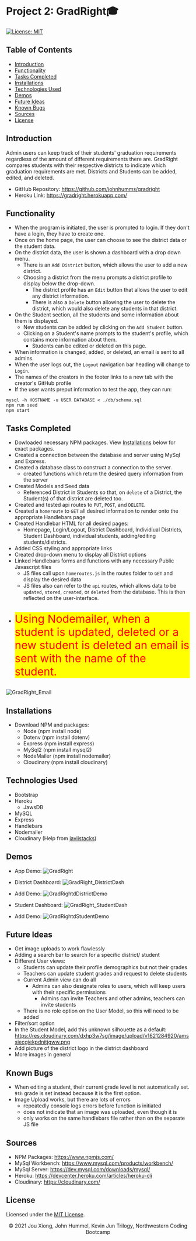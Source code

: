 # Project 2: GradRight🎓
[![License: MIT](https://img.shields.io/badge/License-MIT-yellow.svg)](https://opensource.org/licenses/MIT)


## Table of Contents
* [Introduction](#introduction)
* [Functionality](#functionality)
* [Tasks Completed](#tasks-completed)
* [Installations](#installations)
* [Technologies Used](#technologies-used)
* [Demos](#demos)
* [Future Ideas](#future-ideas)
* [Known Bugs](#known-bugs)
* [Sources](#sources)
* [License](#license)


 ## Introduction
Admin users can keep track of their students' graduation requirements regardless of the amount of different requirements there are. GradRight compares students with their respective districts to indicate which graduation requirements are met. Districts and Students can be added, edited, and deleted.
* GitHub Repository: https://github.com/johnhumms/gradright
* Heroku Link: https://gradright.herokuapp.com/


## Functionality
* When the program is initiated, the user is prompted to login. If they don't have a login, they have to create one.
* Once on the home page, the user can choose to see the district data or the student data.
* On the district data, the user is shown a dashboard with a drop down menu.
    * There is an `Add District` button, which allows the user to add a new district.
    * Choosing a district from the menu prompts a district profile to display below the drop-down. 
        * The district profile has an `Edit` button that allows the user to edit any district information.
        * There is also a `Delete` button allowing the user to delete the district, which would also delete any students in that district.
* On the Student section, all the students and some information about them is displayed.
    * New students can be added by clicking on the `Add Student` button.
    * Clicking on a Student's name prompts to the student's profile, which contains more information about them.
        * Students can be edited or deleted on this page.
* When information is changed, added, or deleted, an email is sent to all admins.
* When the user logs out, the `Logout` navigation bar heading will change to `Login`.
* The names of the creators in the footer links to a new tab with the creator's GitHub profile
* If the user wants preput information to test the app, they can run:
```
mysql -h HOSTNAME -u USER DATABASE < ./db/schema.sql
npm run seed
npm start
```

## Tasks Completed
* Dowloaded necessary NPM packages. View [Installations](#installations) below for exact packages.
* Created a connection between the database and server using MySql and Express.
* Created a database class to construct a connection to the server.
    * created functions which return the desired query information from the server
* Created Models and Seed data
    * Referenced District in Students so that, on `delete` of a District, the Student(s) of that district are deleted too.
* Created and tested api routes to `PUT`, `POST`, and `DELETE`.
* Created a `homeroute` to `GET` all desired information to render onto the appropriate Handlebars page
* Created Handlebar HTML for all desired pages:
    * Homepage, Login/Logout, District Dashboard, Individiual Districts, Student Dashboard, individual students, adding/editing students/districts.
* Added CSS styling and appropriate links
* Created drop-down menu to display all District options
* Linked Handlebars forms and functions with any necessary Public Javascript files
    * JS files call upon `homeroutes.js` in the routes folder to `GET` and display the desired data
    * JS files also can refer to the `api` routes, which allows data to be `updated`, `stored`, `created`, or `deleted` from the database. This is then reflected on the user-interface.
* <p style="font-size:30px; color:red; background-color:yellow">Using Nodemailer, when a student is updated, deleted or a new student is deleted an email is sent with the name of the student.</p>
![GradRight_Email](https://user-images.githubusercontent.com/73242250/118423289-4c7dff80-b68a-11eb-8317-546d92fb3463.png)


## Installations
* Download NPM and packages:
  * Node (npm install node)
  * Dotenv (npm install dotenv)
  * Express (npm install express)
  * MySql2 (npm install mysql2)
  * NodeMailer (npm install nodemailer)
  * Cloudinary (npm install cloudinary)


## Technologies Used
* Bootstrap
* Heroku
    * JawsDB
* MySQL
* Express
* Handlebars
* Nodemailer
* Cloudinary (Help from <a href="https://github.com/javiistacks">javiistacks</a>)


## Demos
* App Demo:
![GradRight](https://user-images.githubusercontent.com/73242250/118421760-52261600-b687-11eb-946a-ca680fa588ad.gif)
   
* District Dashboard:
![GradRight_DistrictDash](https://user-images.githubusercontent.com/73242250/118422072-18a1da80-b688-11eb-9e95-5b868ed30cd0.png)

* Add Demo:
![GradRightdDistrictDemo](https://user-images.githubusercontent.com/73242250/118423439-9ff04d80-b68a-11eb-8395-e98f1742f534.gif)

* Student Dashboard:
![GradRight_StudentDash](https://user-images.githubusercontent.com/73242250/118422340-a1b91180-b688-11eb-895e-b78d837b648b.png)

* Add Demo:
![GradRightdStudentDemo](https://user-images.githubusercontent.com/73242250/118423454-a2eb3e00-b68a-11eb-8356-dfcd8e81a9fe.gif)


## Future Ideas
* Get image uploads to work flawlessly
* Adding a search bar to search for a specific district/ student
* Different User views:
    * Students can update their profile demographics but not their grades
    * Teachers can update student grades and request to delete students
    * Current Admin view can do all
        * Admins can also designate roles to users, which will keep users with their specific permissions
            * Admins can invite Teachers and other admins, teachers can invite students
    * There is no role option on the User Model, so this will need to be added
* Filter/sort option
* In the Student Model, add this unknown silhouette as a default: https://res.cloudinary.com/dxhp3w7sg/image/upload/v1621284920/amssiecgiekpdnitjgww.png
* Add picture of the district logo in the district dashboard
* More images in general


## Known Bugs
* When editing a student, their current grade level is not automatically set. `9th` grade is set instead because it is the first option.
* Image Upload works, but there are lots of errors
    * repeatedly console logs errors before function is initiated
    * does not indicate that an image was uploaded, even though it is
    * only works on the same handlebars file rather than on the separate JS file


## Sources
* NPM Packages: https://www.npmjs.com/
* MySql Workbench: https://www.mysql.com/products/workbench/
* MySql Server: https://dev.mysql.com/downloads/mysql/
* Heroku: https://devcenter.heroku.com/articles/heroku-cli
* Cloudinary: https://cloudinary.com/


## License
Licensed under the [MIT License](LICENSE).

<p align="center">© 2021 Jou Xiong, John Hummel, Kevin Jun Trilogy, Northwestern Coding Bootcamp</p>
